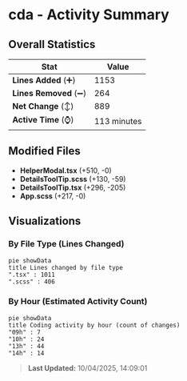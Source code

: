# cda - Activity Summary 

## Overall Statistics

| Stat                   | Value                                                             |
| ---------------------- | ----------------------------------------------------------------- |
| **Lines Added** (➕)   | 1153                                          |
| **Lines Removed** (➖) | 264                                        |
| **Net Change** (↕)    | 889                |
| **Active Time** (⌚)   | 113 minutes |


## Modified Files
- **HelperModal.tsx** (+510, -0)
- **DetailsToolTip.scss** (+130, -59)
- **DetailsToolTip.tsx** (+296, -205)
- **App.scss** (+217, -0)

## Visualizations

### By File Type (Lines Changed)

```mermaid
pie showData
title Lines changed by file type
".tsx" : 1011
".scss" : 406
```

### By Hour (Estimated Activity Count)

```mermaid
pie showData
title Coding activity by hour (count of changes)
"09h" : 7
"10h" : 24
"13h" : 44
"14h" : 14
```


> **Last Updated:** 10/04/2025, 14:09:01